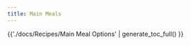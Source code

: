 ```yaml
---
title: Main Meals
---
```


<div class="grid cards" markdown>

{{'./docs/Recipes/Main Meal Options' | generate_toc_full() }}

</div>